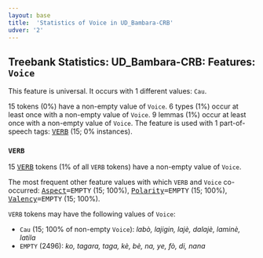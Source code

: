 ```yaml
---
layout: base
title:  'Statistics of Voice in UD_Bambara-CRB'
udver: '2'
---
```


## Treebank Statistics: UD_Bambara-CRB: Features: `Voice`

This feature is universal.
It occurs with 1 different values: `Cau`.

15 tokens (0%) have a non-empty value of `Voice`.
6 types (1%) occur at least once with a non-empty value of `Voice`.
9 lemmas (1%) occur at least once with a non-empty value of `Voice`.
The feature is used with 1 part-of-speech tags: <tt><a href="bm_crb-pos-VERB.html">VERB</a></tt> (15; 0% instances).

### `VERB`

15 <tt><a href="bm_crb-pos-VERB.html">VERB</a></tt> tokens (1% of all `VERB` tokens) have a non-empty value of `Voice`.

The most frequent other feature values with which `VERB` and `Voice` co-occurred: <tt><a href="bm_crb-feat-Aspect.html">Aspect</a></tt><tt>=EMPTY</tt> (15; 100%), <tt><a href="bm_crb-feat-Polarity.html">Polarity</a></tt><tt>=EMPTY</tt> (15; 100%), <tt><a href="bm_crb-feat-Valency.html">Valency</a></tt><tt>=EMPTY</tt> (15; 100%).

`VERB` tokens may have the following values of `Voice`:

* `Cau` (15; 100% of non-empty `Voice`): <em>labò, lajigin, lajè, dalajè, laminè, latila</em>
* `EMPTY` (2496): <em>ko, tagara, taga, kè, bè, na, ye, fò, di, nana</em>

